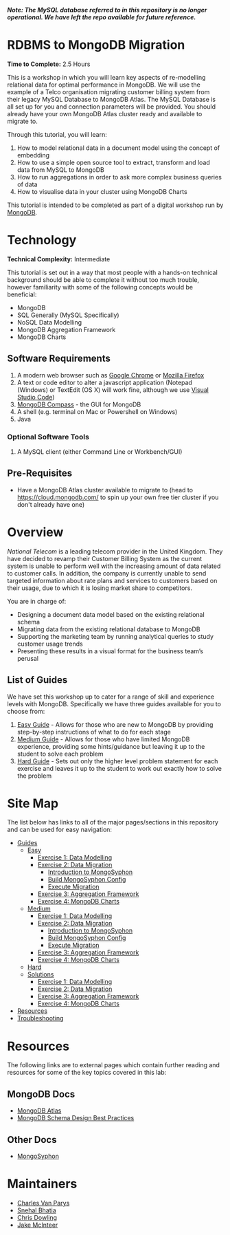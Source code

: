***Note: The MySQL database referred to in this repository is no longer operational. We have left the repo available for future reference.***

# RDBMS to MongoDB Migration
**Time to Complete:** 2.5 Hours

This is a workshop in which you will learn key aspects of re-modelling relational data for optimal performance in MongoDB. We will use the example of a Telco organisation migrating customer billing system from their legacy MySQL Database to MongoDB Atlas. The MySQL Database is all set up for you and connection parameters will be provided. You should already have your own MongoDB Atlas cluster ready and available to migrate to. 

Through this tutorial, you will learn:
1. How to model relational data in a document model using the concept of embedding
2. How to use a simple open source tool to extract, transform and load data from MySQL to MongoDB
3. How to run aggregations in order to ask more complex business queries of data
4. How to visualise data in your cluster using MongoDB Charts

This tutorial is intended to be completed as part of a digital workshop run by [MongoDB](https://www.mongodb.com).

# Technology
**Technical Complexity:** Intermediate

This tutorial is set out in a way that most people with a hands-on technical background should be able to complete it without too much trouble, however familiarity with some of the following concepts would be beneficial:

* MongoDB
* SQL Generally (MySQL Specifically)
* NoSQL Data Modelling
* MongoDB Aggregation Framework
* MongoDB Charts

## Software Requirements
1. A modern web browser such as [Google Chrome](https://chrome.google.com) or [Mozilla Firefox](https://www.mozilla.org/en-GB/firefox/)
2. A text or code editor to alter a javascript application (Notepad (Windows) or TextEdit (OS X) will work fine, although we use [Visual Studio Code](https://code.visualstudio.com/download))
3. [MongoDB Compass](https://www.mongodb.com/products/compass) - the GUI for MongoDB
4. A shell (e.g. terminal on Mac or Powershell on Windows)
5. Java

### Optional Software Tools
1. A MySQL client (either Command Line or Workbench/GUI)

## Pre-Requisites
* Have a MongoDB Atlas cluster available to migrate to (head to https://cloud.mongodb.com/ to spin up your own free tier cluster if you don't already have one)

# Overview
*National Telecom* is a leading telecom provider in the United Kingdom. They have decided to revamp their Customer Billing System as the current system is unable to perform well with the increasing amount of data related to customer calls. In addition, the company is currently unable to send targeted information about rate plans and services to customers based on their usage, due to which it is losing market share to competitors.  

You are in charge of: 
* Designing a document data model based on the existing relational schema
* Migrating data from the existing relational database to MongoDB
* Supporting the marketing team by running analytical queries to study customer usage trends 
* Presenting these results in a visual format for the business team’s perusal  


## List of Guides
We have set this workshop up to cater for a range of skill and experience levels with MongoDB. Specifically we have three guides available for you to choose from:

1. [Easy Guide](guides/easy) - Allows for those who are new to MongoDB by providing step-by-step instructions of what to do for each stage
2. [Medium Guide](guides/medium) - Allows for those who have limited MongoDB experience, providing some hints/guidance but leaving it up to the student to solve each problem
3. [Hard Guide](guides/hard) - Sets out only the higher level problem statement for each exercise and leaves it up to the student to work out exactly how to solve the problem

# Site Map
The list below has links to all of the major pages/sections in this repository and can be used for easy navigation:
* [Guides](./guides/)
    * [Easy](./guides/easy/)
        * [Exercise 1: Data Modelling](./guides/easy/data-modelling/)
        * [Exercise 2: Data Migration](./guides/easy/data-migration/)
            * [Introduction to MongoSyphon](./guides/easy/data-migration/intro-mongosyphon.md)
            * [Build MongoSyphon Config](./guides/easy/data-migration/build-mongosyphon-config.md)
            * [Execute Migration](./guides/easy/data-migration/execute-migration.md)
        * [Exercise 3: Aggregation Framework](./guides/easy/aggregations/)
        * [Exercise 4: MongoDB Charts](./guides/easy/charts/)
    * [Medium](./guides/medium/)
        * [Exercise 1: Data Modelling](./guides/medium/data-modelling/)
        * [Exercise 2: Data Migration](./guides/medium/data-migration/)
            * [Introduction to MongoSyphon](./guides/medium/data-migration/intro-mongosyphon.md)
            * [Build MongoSyphon Config](./guides/medium/data-migration/build-mongosyphon-config.md)
            * [Execute Migration](./guides/medium/data-migration/execute-migration.md)
        * [Exercise 3: Aggregation Framework](./guides/medium/aggregations/)
        * [Exercise 4: MongoDB Charts](./guides/medium/charts/)
    * [Hard](./guides/hard/)
    * [Solutions](./guides/solutions/)
        * [Exercise 1: Data Modelling](./guides/solutions/data-modelling/)
        * [Exercise 2: Data Migration](./guides/solutions/data-migration/)
        * [Exercise 3: Aggregation Framework](./guides/solutions/aggregations/)
        * [Exercise 4: MongoDB Charts](./guides/solutions/charts/)
* [Resources](./resources/)
* [Troubleshooting](./troubleshooting/)

# Resources
The following links are to external pages which contain further reading and resources for some of the key topics covered in this lab:

## MongoDB Docs
* [MongoDB Atlas](https://docs.atlas.mongodb.com/)
* [MongoDB Schema Design Best Practices](https://developer.mongodb.com/article/mongodb-schema-design-best-practices/)

## Other Docs
* [MongoSyphon](https://github.com/johnlpage/MongoSyphon)

# Maintainers
* [Charles Van Parys](https://github.com/cvpmdb/)
* [Snehal Bhatia](https://github.com/snehal08/)
* [Chris Dowling](https://github.com/chrismarydowling/)
* [Jake McInteer](https://github.com/mcinteerj/)
